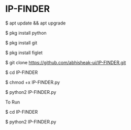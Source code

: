 # IP-FINDER
 $ apt update && apt upgrade

$ pkg install python

$ pkg install git

$ pkg install figlet

$ git clone https://github.com/abhisheak-ui/IP-FINDER.git

$ cd IP-FINDER

$ chmod +x IP-FINDER.py

$ python2 IP-FINDER.py

To Run

$ cd IP-FINDER

$ python2 IP-FINDER.py

